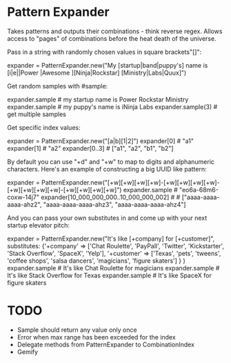 Pattern Expander
================

Takes patterns and outputs their combinations - think reverse regex. Allows access to "pages" of combinations before the heat death of the universe.

Pass in a string with randomly chosen values in square brackets"[]":

  expander = PatternExpander.new("My [startup|band|puppy's] name is [i|e||Power |Awesome ][Ninja|Rockstar] [Ministry|Labs|Quux]")

Get random samples with #sample:

  expander.sample # my startup name is Power Rockstar Ministry
  expander.sample # my puppy's name is iNinja Labs
  expander.sample(3) # get multiple samples

Get specific index values:

  expander = PatternExpander.new("[a|b][1|2]")
  expander[0] # "a1"
  expander[1] # "a2"
  expander[0..3] # ["a1", "a2", "b1", "b2"]

By default you can use "+d" and "+w" to map to digits and alphanumeric
characters. Here's an example of constructing a big UUID like pattern:

  expander = PatternExpander.new("[+w][+w][+w][+w]-[+w][+w][+w][+w]-[+w][+w][+w][+w]-[+w][+w][+w][+w]")
  expander.sample # "eo6a-68m6-coxw-14j7"
  expander[10_000_000_000..10_000_000_002] # # ["aaaa-aaaa-aaaa-ahz2", "aaaa-aaaa-aaaa-ahz3", "aaaa-aaaa-aaaa-ahz4"]

And you can pass your own substitutes in and come up with your next
startup elevator pitch:

  expander = PatternExpander.new("It's like [+company] for [+customer]",
    substitutes: {'+company' =>  ['Chat Roulette', 'PayPall', 'Twitter', 'Kickstarter', 'Stack Overflow', 'SpaceX', 'Yelp'],
     '+customer' => ['Texas', 'pets', 'tweens', 'coffee shops', 'salsa dancers', 'magicians', 'figure skaters']
    }
  )
  expander.sample # It's like Chat Roulette for magicians
  expander.sample # It's like Stack Overflow for Texas
  expander.sample # It's like SpaceX for figure skaters


TODO
====
* Sample should return any value only once
* Error when max range has been exceeded for the index
* Delegate methods from PatternExpander to CombinationIndex
* Gemify
